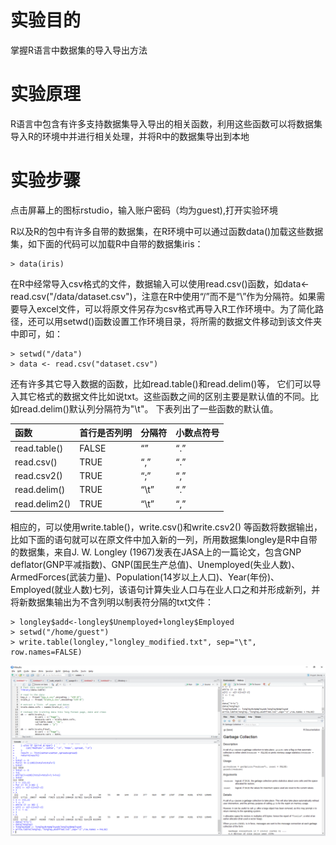 # 实验目的

掌握R语言中数据集的导入导出方法

# 实验原理

R语言中包含有许多支持数据集导入导出的相关函数，利用这些函数可以将数据集导入R的环境中并进行相关处理，并将R中的数据集导出到本地

# 实验步骤

点击屏幕上的图标rstudio，输入账户密码（均为guest),打开实验环境

R以及R的包中有许多自带的数据集，在R环境中可以通过函数data\(\)加载这些数据集，如下面的代码可以加载R中自带的数据集iris：

```
> data(iris)
```

在R中经常导入csv格式的文件，数据输入可以使用read.csv\(\)函数，如data&lt;-read.csv\("/data/dataset.csv"\)，注意在R中使用“/”而不是“\”作为分隔符。如果需要导入excel文件，可以将原文件另存为csv格式再导入R工作环境中。为了简化路径，还可以用setwd\(\)函数设置工作环境目录，将所需的数据文件移动到该文件夹中即可，如：

```
> setwd("/data")
> data <- read.csv("dataset.csv")
```

还有许多其它导入数据的函数，比如read.table\(\)和read.delim\(\)等， 它们可以导入其它格式的数据文件比如说txt。这些函数之间的区别主要是默认值的不同。比如read.delim\(\)默认列分隔符为"\t"。 下表列出了一些函数的默认值。

| 函数 | 首行是否列明 | 分隔符 | 小数点符号 |
| :--- | :--- | :--- | :--- |
| read.table\(\) | FALSE | “” | “.” |
| read.csv\(\) | TRUE | “,” | “.” |
| read.csv2\(\) | TRUE | “;” | “,” |
| read.delim\(\) | TRUE | “\t” | “.” |
| read.delim2\(\) | TRUE | “\t” | “,” |

相应的，可以使用write.table\(\)，write.csv\(\)和write.csv2\(\) 等函数将数据输出，比如下面的语句就可以在原文件中加入新的一列，所用数据集longley是R中自带的数据集，来自J. W. Longley \(1967\)发表在JASA上的一篇论文，包含GNP deflator\(GNP平减指数\)、GNP\(国民生产总值\)、Unemployed\(失业人数\)、ArmedForces\(武装力量\)、Population\(14岁以上人口\)、Year\(年份\)、Employed\(就业人数\)七列，该语句计算失业人口与在业人口之和并形成新列，并将新数据集输出为不含列明以制表符分隔的txt文件：

```
> longley$add<-longley$Unemployed+longley$Employed
> setwd("/home/guest")
> write.table(longley,"longley_modified.txt", sep="\t", row.names=FALSE)
```

![](/images/1-2-1-1_20171107071250050.png.png)
